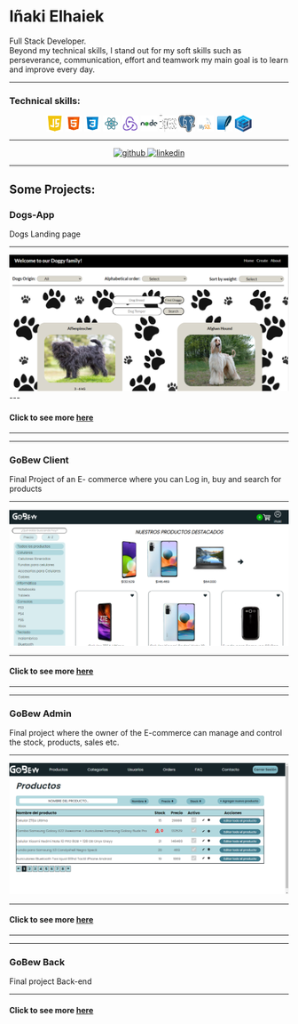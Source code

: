 ﻿# Iñaki Elhaiek
<p> 
  Full Stack Developer. <br>
  Beyond my technical skills, I stand out for my soft skills such as perseverance, communication, effort and teamwork my main goal is to learn and improve every day.
</p>

---

### Technical skills:  
<p align="center">
  <img src="./assets/javascript.svg" width="30" height="30"  align="center"/>
  <img src="./assets/html.svg" width="30" height="30" align="center"/>
  <img src="./assets/css.svg" width="30" height="30" align="center"/>
  <img src="./assets/react.svg" width="30" height="30" align="center"/>
  <img src="./assets/redux.svg" width="30" height="30" align="center"/>
  <img src="./assets/node.svg" width="30" height="30" align="center"/>
  <img src="./assets/express.svg" width="30" height="30" align="center"/>
  <img src="./assets/Postgres.svg.png" width="30" height="30" align="center"/>
  <img src="https://github.com/JavierBalonga/JavierBalonga/blob/master/img/skills/mysql.svg" width="30" height="30" align="center"/>
  <img src="https://github.com/JavierBalonga/JavierBalonga/blob/master/img/skills/sqlite.png" width="30" height="30" align="center"/>
  <img src="https://github.com/JavierBalonga/JavierBalonga/blob/master/img/skills/sequelize.png" width="30" height="30" align="center"/>
</p>  

---  


<p align="center">
    <a href="https://github.com/inakielha">
      <img src='https://cdn.jsdelivr.net/npm/simple-icons@3.0.1/icons/github.svg' alt='github' height='40'>
    </a>
    <a href= "https://www.linkedin.com/in/i%C3%B1aki-elhaiek/">
      <img src='https://cdn.jsdelivr.net/npm/simple-icons@3.0.1/icons/linkedin.svg' alt='linkedin' height='40'>
    </a>
</p>

---  

## Some Projects:

### Dogs-App 
Dogs Landing page

---
<img alt="" src="https://github.com/inakielha/PI-DOGS/blob/main/preview.png" />
---

#### Click to see more [here](https://practice-proyect-dogs-mazsoh4hz-inakielhaiek-gmailcom.vercel.app//)

---  
---  

### GoBew Client
Final Project of an E- commerce where you can Log in, buy and search for products

---  

[<img alt="" src="https://github.com/inakielha/GoBewFront/blob/dev/preview.png" />](https://github.com/inakielha/GoBewFront)

---  

#### Click to see more [here](https://gobeworiginal.netlify.app/)  

---  
---  

### GoBew Admin
Final project where the owner of the E-commerce can manage and control the stock, products, sales etc.

---  

[<img alt="" src="https://github.com/inakielha/GoBewAdmin/blob/dev/gobewadmin/Captura%20de%20pantalla%20(16).png" />](https://github.com/inakielha/GoBewAdmin)

---

#### Click to see more [here](https://gobeworiginaladmin.netlify.app/login)  

---
---

### GoBew Back
Final project Back-end

---  

#### Click to see more [here](https://github.com/inakielha/GoBewBack)  
